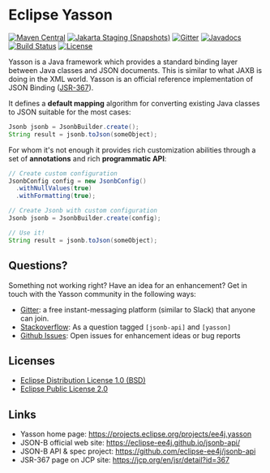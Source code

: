 # Eclipse Yasson

[![Maven Central](https://img.shields.io/maven-central/v/org.eclipse/yasson.svg?label=Maven%20Central)](https://mvnrepository.com/artifact/org.eclipse/yasson)
[![Jakarta Staging (Snapshots)](https://img.shields.io/nexus/s/https/jakarta.oss.sonatype.org/org.eclipse/yasson.svg)](https://jakarta.oss.sonatype.org/content/repositories/staging/org/eclipse/yasson/)
[![Gitter](https://badges.gitter.im/eclipse/yasson.svg)](https://gitter.im/eclipse/yasson)
[![Javadocs](https://www.javadoc.io/badge/org.eclipse/yasson.svg)](https://www.javadoc.io/doc/org.eclipse/yasson)
[![Build Status](https://github.com/eclipse-ee4j/yasson/actions/workflows/maven.yml/badge.svg?branch=master)](https://github.com/eclipse-ee4j/yasson/actions/workflows/maven.yml?branch=master)
[![License](https://img.shields.io/badge/License-EPL%202.0-green.svg)](https://opensource.org/licenses/EPL-2.0)

Yasson is a Java framework which provides a standard binding layer between Java classes and JSON documents. This is similar to what JAXB is doing in the XML world. Yasson is an official reference implementation of JSON Binding ([JSR-367](https://jcp.org/en/jsr/detail?id=367)).

It defines a **default mapping** algorithm for converting existing Java classes to JSON suitable for the most cases:

```java
Jsonb jsonb = JsonbBuilder.create();
String result = jsonb.toJson(someObject);
```

For whom it's not enough it provides rich customization abilities through a set of **annotations** and rich **programmatic API**: 

```java
// Create custom configuration
JsonbConfig config = new JsonbConfig()
  .withNullValues(true)
  .withFormatting(true);

// Create Jsonb with custom configuration
Jsonb jsonb = JsonbBuilder.create(config);

// Use it!
String result = jsonb.toJson(someObject);
```

## Questions?

Something not working right? Have an idea for an enhancement? Get in touch with the Yasson community in the following ways:

- [Gitter](https://gitter.im/eclipse/yasson): a free instant-messaging platform (similar to Slack) that anyone can join.
- [Stackoverflow](https://stackoverflow.com/questions/tagged/yasson): As a question tagged `[jsonb-api]` and `[yasson]`
- [Github Issues](https://github.com/eclipse-ee4j/yasson/issues/new): Open issues for enhancement ideas or bug reports

## Licenses
- [Eclipse Distribution License 1.0 (BSD)](https://projects.eclipse.org/content/eclipse-distribution-license-1.0-bsd)
- [Eclipse Public License 2.0](https://projects.eclipse.org/content/eclipse-public-license-2.0)

## Links
- Yasson home page: https://projects.eclipse.org/projects/ee4j.yasson
- JSON-B official web site: https://eclipse-ee4j.github.io/jsonb-api/
- JSON-B API & spec project: https://github.com/eclipse-ee4j/jsonb-api
- JSR-367 page on JCP site: https://jcp.org/en/jsr/detail?id=367
